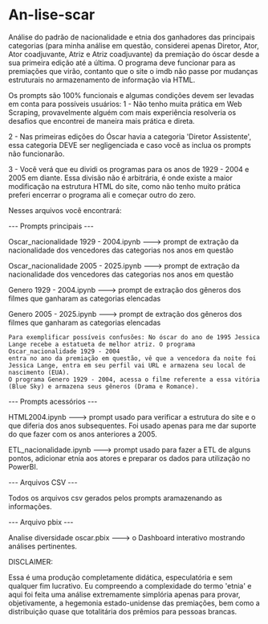 # An-lise-scar
Análise do padrão de nacionalidade e etnia dos ganhadores das principais categorias (para minha análise em questão, considerei apenas Diretor, Ator, Ator coadjuvante, Atriz e Atriz coadjuvante) da premiação do óscar desde a sua primeira edição até a última. O programa deve funcionar para as premiações que virão, contanto que o site o imdb não passe por mudanças estruturais no armazenamento de informação via HTML.

Os prompts são 100% funcionais e algumas condições devem ser levadas em conta para possíveis usuários:
1 - Não tenho muita prática em Web Scraping, provavelmente alguém com mais experiência resolveria os desafios que encontrei de maneira mais prática e direta.

2 - Nas primeiras edições do Óscar havia a categoria 'Diretor Assistente', essa categoria DEVE ser negligenciada e caso você as inclua os prompts não funcionarão.

3 - Você verá que eu dividi os programas para os anos de 1929 - 2004 e 2005 em diante. Essa divisão não é arbitrária, é onde existe a maior modificação na 
estrutura HTML do site, como não tenho muito prática preferi encerrar o programa ali e começar outro do zero.


Nesses arquivos você encontrará:


--- Prompts principais ---


Oscar_nacionalidade 1929 - 2004.ipynb ---> prompt de extração da nacionalidade dos vencedores das categorias nos anos em questão

Oscar_nacionalidade 2005 - 2025.ipynb ---> prompt de extração da nacionalidade dos vencedores das categorias nos anos em questão

Genero 1929 - 2004.ipynb ---> prompt de extração dos gêneros dos filmes que ganharam as categorias elencadas

Genero 2005 - 2025.ipynb ---> prompt de extração dos gêneros dos filmes que ganharam as categorias elencadas 

    Para exemplificar possíveis confusões: No óscar do ano de 1995 Jessica Lange recebe a estatueta de melhor atriz. O programa Oscar_nacionalidade 1929 - 2004
    entra no ano da premiação em questão, vê que a vencedora da noite foi Jessica Lange, entra em seu perfil vai URL e armazena seu local de nascimento (EUA). 
    O programa Genero 1929 - 2004, acessa o filme referente a essa vitória (Blue Sky) e armazena seus gêneros (Drama e Romance).

    
--- Prompts acessórios ---


HTML2004.ipynb ---> prompt usado para verificar a estrutura do site e o que diferia dos anos subsequentes. Foi usado apenas para me dar suporte do que fazer com os anos anteriores a 2005.

ETL_nacionalidade.ipynb ---> prompt usado para fazer a ETL de alguns pontos, adicionar etnia aos atores e preparar os dados para utilização no PowerBI.


--- Arquivos CSV ---


Todos os arquivos csv gerados pelos prompts aramazenando as informações.


--- Arquivo pbix ---


Analise diversidade oscar.pbix ---> o Dashboard interativo mostrando análises pertinentes.


DISCLAIMER: 

Essa é uma produção completamente didática, especulatória e sem qualquer fim lucrativo. Eu compreendo a complexidade do termo 'etnia' e aqui foi feita uma análise extremamente simplória apenas para provar, objetivamente, a hegemonia estado-unidense das premiações, bem como a distribuição quase que totalitária dos prêmios para pessoas brancas.
